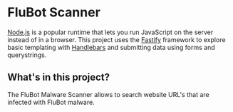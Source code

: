 # FluBot Scanner

[Node.js](https://nodejs.org/en/about/) is a popular runtime that lets you run JavaScript on the server instead of in a browser. This project uses the [Fastify](https://www.fastify.io/) framework to explore basic templating with [Handlebars](https://handlebarsjs.com/) and submitting data using forms and querystrings.

## What's in this project?

The FluBot Malware Scanner allows to search website URL's that are infected with FluBot malware.
